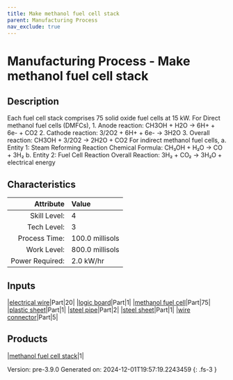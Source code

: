 ```yaml
---
title: Make methanol fuel cell stack
parent: Manufacturing Process
nav_exclude: true
---
```

# Manufacturing Process - Make methanol fuel cell stack

## Description
&#10;&#9;&#9;&#9;Each fuel cell stack comprises 75 solid oxide fuel cells at 15 kW.&#10;&#9;&#9;&#9;&#10;&#9;&#9;&#9;For Direct methanol fuel cells (DMFCs),&#10;&#9;&#9;&#9;1. Anode reaction: CH3OH + H2O → 6H+ + 6e- + CO2&#10;&#9;&#9;&#9;2. Cathode reaction: 3/2O2 + 6H+ + 6e- → 3H2O&#10;&#9;&#9;&#9;3. Overall reaction: CH3OH + 3/2O2 → 2H2O + CO2&#10;&#10;&#9;&#9;&#9;For indirect methanol fuel cells,&#10;&#9;&#9;&#9;a. Entity 1: Steam Reforming Reaction&#10;&#9;&#9;&#9;&#9;Chemical Formula: CH₃OH + H₂O → CO + 3H₂&#10;&#9;&#9;&#9;b. Entity 2: Fuel Cell Reaction&#10;&#9;&#9;&#9;&#9;Overall Reaction: 3H₂ + CO₂ → 3H₂O + electrical energy&#10;&#9;&#9;&#9;&#9;&#10;&#9;&#9;

## Characteristics

| Attribute      | Value |
|--------:|:------|
|Skill Level:|4|
|Tech Level:|3|
|Process Time:|100.0 millisols|
|Work Level:|800.0 millisols|
|Power Required:|2.0 kW/hr|

## Inputs

|[electrical wire](../part/electrical-wire.html)|Part|20|
|[logic board](../part/logic-board.html)|Part|1|
|[methanol fuel cell](../part/methanol-fuel-cell.html)|Part|75|
|[plastic sheet](../part/plastic-sheet.html)|Part|1|
|[steel pipe](../part/steel-pipe.html)|Part|2|
|[steel sheet](../part/steel-sheet.html)|Part|1|
|[wire connector](../part/wire-connector.html)|Part|5|

## Products

|[methanol fuel cell stack](../part/methanol-fuel-cell-stack.html)|1|


Version: pre-3.9.0 Generated on: 2024-12-01T19:57:19.2243459
{: .fs-3 }

